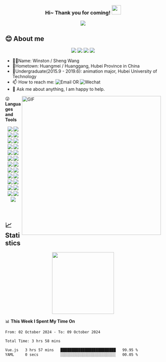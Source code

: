 <!--
Here are some ideas to get you started:

- 🔭 I’m currently working on ...
- 🌱 I’m currently learning ...
- 👯 I’m looking to collaborate on ...
- 🤔 I’m looking for help with ...
- 💬 Ask me about ...
- 📫 How to reach me: ...
- 😄 Pronouns: ...
- ⚡ Fun fact: ...
-->

<h3 align="center">
    Hi~ Thank you for coming!
    <img src="https://media.giphy.com/media/hvRJCLFzcasrR4ia7z/giphy.gif" width="30">
</h3>

<p align="center">   
    <img src="https://github-readme-streak-stats.herokuapp.com/?user=WinstonYa&theme=onedark" />
</p>

## 😊 About me
<p align="center">
    <img src="https://img.shields.io/badge/gender-%F0%9F%A4%B5 gentleman-critical">
    <img src="https://img.shields.io/badge/dynamic/json?color=24292e&label=GitHub&query=%24.data.totalSubs&suffix=%20%20%20followers&url=https%3A%2F%2Fapi.spencerwoo.com%2Fsubstats%2F%3Fsource%3Dgithub%26queryKey%3DWinstonYa" >
    <img src="https://img.shields.io/static/v1?label=wechat&message=WinstonYar&color=7BB32E&logo=wechat">
    <img src="https://visitor-badge.glitch.me/badge?page_id=WinstonYa.WinstonYa">
</p>

- 👨‍💻Name: Winston / Sheng Wang
- 🏡Hometown: Huangmei / Huanggang, Hubei Province in China
- 🏫Undergraduate(2015.9 - 2019.6): animation major, Hubei University of Technology
- 📫 How to reach me: ![Email](https://img.shields.io/badge/-2215444192@qq.com-blue?logo=gMail&logoColor=white) OR ![Wechat](https://img.shields.io/badge/-WinstonYar-1?logo=wechat&logoColor=white)
- 💬 Ask me about anything, I am happy to help.

<img align="right" alt="GIF" width="450" src="./code.gif"/>  

😜 **Languages and Tools**

<!-- 敲代码的图片 -->
<p align="center">
    <img src="https://img.shields.io/badge/node.js%20-%2343853D.svg?&logo=node.js&logoColor=white&style=for-the-badge"/>
    <img src="https://img.shields.io/badge/javascript%20-%23323330.svg?&logo=javascript&logoColor=%23F7DF1E&logoColor=white&style=for-the-badge"/>
    <img src="https://img.shields.io/badge/typescript%20-%23007ACC.svg?&logo=typescript&logoColor=white&style=for-the-badge"/>
    <img src="https://img.shields.io/badge/html5%20-%23E34F26.svg?&logo=html5&logoColor=white&style=for-the-badge"/>
    <img src="https://img.shields.io/badge/css3%20-%231572B6.svg?&logo=css3&logoColor=white&style=for-the-badge"/>
    <img src="https://img.shields.io/badge/vuejs%20-%2335495e.svg?&logo=vue.js&logoColor=%234FC08D&logoColor=white&style=for-the-badge"/>
    <img src="https://img.shields.io/badge/react%20-%2320232a.svg?&logo=react&logoColor=%2361DAFB&logoColor=white&style=for-the-badge"/>
    <img src="https://img.shields.io/badge/markdown-%23000000.svg?&logo=markdown&logoColor=white&style=for-the-badge"/>
    <img src="https://img.shields.io/badge/tailwindcss%20-%2338B2AC.svg?&logo=tailwind-css&logoColor=white&style=for-the-badge"/>
    <img src="https://img.shields.io/badge/SASS%20-hotpink.svg?&logo=SASS&logoColor=white&style=for-the-badge"/>
    <img src="https://img.shields.io/badge/less-2B4C80?&logo=less&logoColor=white&style=for-the-badge" />
    <img src="https://img.shields.io/badge/Nuxt-002E3B?style=for-the-badge&logo=nuxtdotjs&logoColor=#00DC82"/>
    <img src="https://img.shields.io/badge/webpack-%238DD6F9.svg?style=for-the-badge&logo=webpack&logoColor=black" />
    <img src="https://img.shields.io/badge/ESLint-4B3263?&logo=eslint&logoColor=white&style=for-the-badge" />
    <img src="https://img.shields.io/badge/express.js%20-%23404d59.svg?&logo=express&logoColor=white&style=for-the-badge"/>
    <img src="https://img.shields.io/badge/nestjs%20-%23E0234E.svg?&logo=nestjs&logoColor=white&style=for-the-badge" />
    <img src="https://img.shields.io/badge/git%20-%23F05033.svg?&logo=git&logoColor=white&style=for-the-badge"/>
    <img src="https://img.shields.io/badge/gitlab%20-%23181717.svg?&logo=gitlab&logoColor=white&style=for-the-badge"/>
    <img src="https://img.shields.io/badge/github%20-%23121011.svg?&logo=github&logoColor=white&style=for-the-badge"/>
    <img src="https://img.shields.io/badge/mysql-blue.svg?&logo=mysql&logoColor=white&style=for-the-badge"/> 
    <img src="https://img.shields.io/badge/yarn-%232C8EBB.svg?&logo=yarn&logoColor=white&style=for-the-badge" />
    <img src="https://img.shields.io/badge/NPM-%23000000.svg?&logo=npm&logoColor=white&style=for-the-badge" />
    <img src="https://img.shields.io/badge/mac%20os-000000?&logo=macos&logoColor=F0F0F0&logoColor=white&style=for-the-badge" />
    <img src="https://img.shields.io/badge/Windows-0078D6?&logo=windows&logoColor=white&style=for-the-badge" />
    <img src="https://img.shields.io/badge/Visual%20Studio%20Code-0078d7.svg?&logo=visual-studio-code&logoColor=white&style=for-the-badge" />
</p>

<br/>

## 📈Statistics

<p align="center">
<img height="200" src="https://github-readme-stats.vercel.app/api?username=WinstonYa&show_icons=true&theme=vue-dark&count_private=true" />
</p>


<!-- waka readme - https://github.com/athul/waka-readme -->
📊 **This Week I Spent My Time On**

<!--START_SECTION:waka-->

```txt
From: 02 October 2024 - To: 09 October 2024

Total Time: 3 hrs 58 mins

Vue.js   3 hrs 57 mins   █████████████████████████   99.95 %
YAML     0 secs          ░░░░░░░░░░░░░░░░░░░░░░░░░   00.05 %
```

<!--END_SECTION:waka-->
